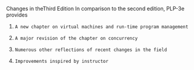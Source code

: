 
Changes in theThird Edition
In comparison to the second edition, PLP-3e provides

1.     A new chapter on virtual machines and run-time program management

2.     A major revision of the chapter on concurrency

3.     Numerous other reflections of recent changes in the field

4.     Improvements inspired by instructor

